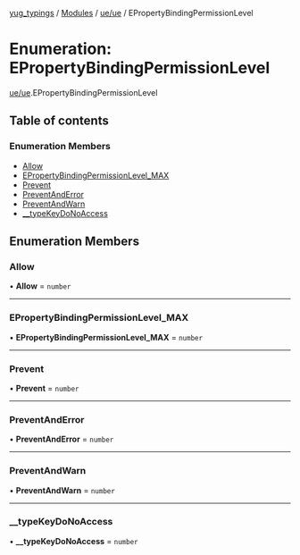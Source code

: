 [yug_typings](../README.md) / [Modules](../modules.md) / [ue/ue](../modules/ue_ue.md) / EPropertyBindingPermissionLevel

# Enumeration: EPropertyBindingPermissionLevel

[ue/ue](../modules/ue_ue.md).EPropertyBindingPermissionLevel

## Table of contents

### Enumeration Members

- [Allow](ue_ue.EPropertyBindingPermissionLevel.md#allow)
- [EPropertyBindingPermissionLevel\_MAX](ue_ue.EPropertyBindingPermissionLevel.md#epropertybindingpermissionlevel_max)
- [Prevent](ue_ue.EPropertyBindingPermissionLevel.md#prevent)
- [PreventAndError](ue_ue.EPropertyBindingPermissionLevel.md#preventanderror)
- [PreventAndWarn](ue_ue.EPropertyBindingPermissionLevel.md#preventandwarn)
- [\_\_typeKeyDoNoAccess](ue_ue.EPropertyBindingPermissionLevel.md#__typekeydonoaccess)

## Enumeration Members

### Allow

• **Allow** = `number`

___

### EPropertyBindingPermissionLevel\_MAX

• **EPropertyBindingPermissionLevel\_MAX** = `number`

___

### Prevent

• **Prevent** = `number`

___

### PreventAndError

• **PreventAndError** = `number`

___

### PreventAndWarn

• **PreventAndWarn** = `number`

___

### \_\_typeKeyDoNoAccess

• **\_\_typeKeyDoNoAccess** = `number`
